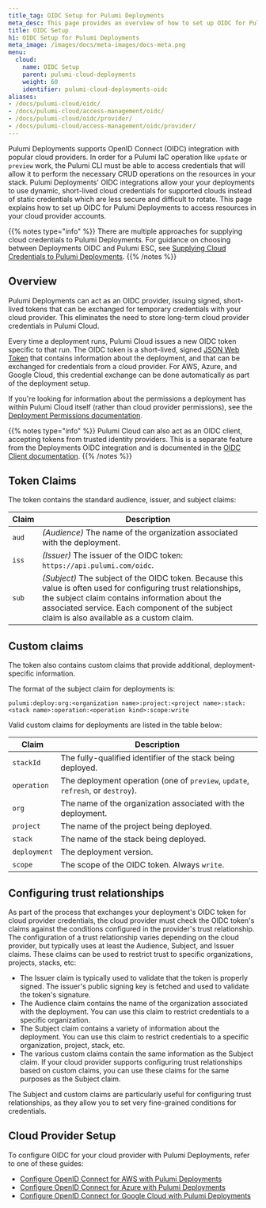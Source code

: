 ```yaml
---
title_tag: OIDC Setup for Pulumi Deployments
meta_desc: This page provides an overview of how to set up OIDC for Pulumi Deployments to obtain cloud provider credentials
title: OIDC Setup
h1: OIDC Setup for Pulumi Deployments
meta_image: /images/docs/meta-images/docs-meta.png
menu:
  cloud:
    name: OIDC Setup
    parent: pulumi-cloud-deployments
    weight: 60
    identifier: pulumi-cloud-deployments-oidc
aliases:
- /docs/pulumi-cloud/oidc/
- /docs/pulumi-cloud/access-management/oidc/
- /docs/pulumi-cloud/oidc/provider/
- /docs/pulumi-cloud/access-management/oidc/provider/
---
```


Pulumi Deployments supports OpenID Connect (OIDC) integration with popular cloud providers. In order for a Pulumi IaC operation like `update` or `preview` work, the Pulumi CLI must be able to access credentials that will allow it to perform the necessary CRUD operations on the resources in your stack. Pulumi Deployments' OIDC integrations allow your your deployments to use dynamic, short-lived cloud credentials for supported clouds instead of static credentials which are less secure and difficult to rotate. This page explains how to set up OIDC for Pulumi Deployments to access resources in your cloud provider accounts.

{{% notes type="info" %}}
There are multiple approaches for supplying cloud credentials to Pulumi Deployments. For guidance on choosing between Deployments OIDC and Pulumi ESC, see [Supplying Cloud Credentials to Pulumi Deployments](/docs/pulumi-cloud/deployments/cloud-credentials/).
{{% /notes %}}

## Overview

Pulumi Deployments can act as an OIDC provider, issuing signed, short-lived tokens that can be exchanged for temporary credentials with your cloud provider. This eliminates the need to store long-term cloud provider credentials in Pulumi Cloud.

Every time a deployment runs, Pulumi Cloud issues a new OIDC token specific to that run. The OIDC token is a short-lived, signed [JSON Web Token](https://jwt.io) that contains information about the deployment, and that can be exchanged for credentials from a cloud provider. For AWS, Azure, and Google Cloud, this credential exchange can be done automatically as part of the deployment setup.

If you're looking for information about the permissions a deployment has within Pulumi Cloud itself (rather than cloud provider permissions), see the [Deployment Permissions documentation](/docs/pulumi-cloud/deployments/reference/#deployment-permissions).

{{% notes type="info" %}}
Pulumi Cloud can also act as an OIDC client, accepting tokens from trusted identity providers. This is a separate feature from the Deployments OIDC integration and is documented in the [OIDC Client documentation](/docs/pulumi-cloud/access-management/oidc/client/).
{{% /notes %}}

## Token Claims

The token contains the standard audience, issuer, and subject claims:

| Claim | Description                                                                                                                                                                                                                                                                                                                                                                                                                   |
|-------|-------------------------------------------------------------------------------------------------------------------------------------------------------------------------------------------------------------------------------------------------------------------------------------------------------------------------------------------------------------------------------------------------------------------------------|
| `aud` | _(Audience)_ The name of the organization associated with the deployment.                                                                                                                                                                                                                                                     |
| `iss` | _(Issuer)_ The issuer of the OIDC token: `https://api.pulumi.com/oidc`.                                                                                                                                                                                                                                                       |
| `sub` | _(Subject)_ The subject of the OIDC token. Because this value is often used for configuring trust relationships, the subject claim contains information about the associated service. Each component of the subject claim is also available as a custom claim. |

## Custom claims

The token also contains custom claims that provide additional, deployment-specific information.

The format of the subject claim for deployments is:

`pulumi:deploy:org:<organization name>:project:<project name>:stack:<stack name>:operation:<operation kind>:scope:write`

Valid custom claims for deployments are listed in the table below:

| Claim        | Description                                                                     |
|--------------|---------------------------------------------------------------------------------|
| `stackId`    | The fully-qualified identifier of the stack being deployed.                     |
| `operation`  | The deployment operation (one of `preview`, `update`, `refresh`, or `destroy`). |
| `org`        | The name of the organization associated with the deployment.                    |
| `project`    | The name of the project being deployed.                                         |
| `stack`      | The name of the stack being deployed.                                           |
| `deployment` | The deployment version.                                                         |
| `scope`      | The scope of the OIDC token. Always `write`.                                    |

## Configuring trust relationships

As part of the process that exchanges your deployment's OIDC token for cloud provider credentials, the cloud provider must check the OIDC token's claims against the conditions configured in the provider's trust relationship. The configuration of a trust relationship varies depending on the cloud provider, but typically uses at least the Audience, Subject, and Issuer claims. These claims can be used to restrict trust to specific organizations, projects, stacks, etc:

* The Issuer claim is typically used to validate that the token is properly signed. The issuer's public signing key is fetched and used to validate the token's signature.
* The Audience claim contains the name of the organization associated with the deployment. You can use this claim to restrict credentials to a specific organization.
* The Subject claim contains a variety of information about the deployment. You can use this claim to restrict credentials to a specific organization, project, stack, etc.
* The various custom claims contain the same information as the Subject claim. If your cloud provider supports configuring trust relationships based on custom claims, you can use these claims for the same purposes as the Subject claim.

The Subject and custom claims are particularly useful for configuring trust relationships, as they allow you to set very fine-grained conditions for credentials.

## Cloud Provider Setup

To configure OIDC for your cloud provider with Pulumi Deployments, refer to one of these guides:

* [Configure OpenID Connect for AWS with Pulumi Deployments](/docs/pulumi-cloud/deployments/oidc/provider/aws/)
* [Configure OpenID Connect for Azure with Pulumi Deployments](/docs/pulumi-cloud/deployments/oidc/provider/azure/)
* [Configure OpenID Connect for Google Cloud with Pulumi Deployments](/docs/pulumi-cloud/deployments/oidc/provider/gcp/)
